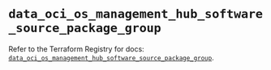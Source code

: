 # `data_oci_os_management_hub_software_source_package_group`

Refer to the Terraform Registry for docs: [`data_oci_os_management_hub_software_source_package_group`](https://registry.terraform.io/providers/oracle/oci/6.18.0/docs/data-sources/os_management_hub_software_source_package_group).
